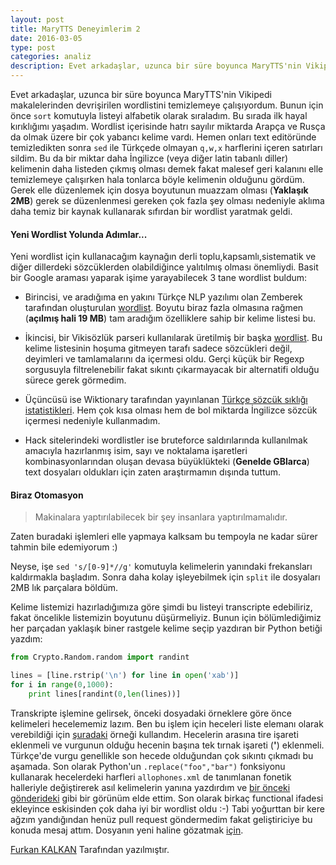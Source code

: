 ```yaml
---
layout: post
title: MaryTTS Deneyimlerim 2
date: 2016-03-05
type: post
categories: analiz
description: Evet arkadaşlar, uzunca bir süre boyunca MaryTTS'nin Vikipedi makalelerinden devrişirilen
---
```


Evet arkadaşlar, uzunca bir süre boyunca MaryTTS'nin Vikipedi makalelerinden devrişirilen wordlistini temizlemeye çalışıyordum. Bunun için önce `sort` komutuyla listeyi alfabetik olarak sıraladım. Bu sırada ilk hayal kırıklığımı yaşadım. Wordlist içerisinde hatrı sayılır miktarda Arapça ve Rusça da olmak üzere bir çok yabancı kelime vardı. Hemen onları text editöründe temizledikten sonra `sed` ile Türkçede olmayan `q,w,x` harflerini içeren satırları sildim. Bu da bir miktar daha İngilizce (veya diğer latin tabanlı diller) kelimenin daha listeden çıkmış olması demek fakat malesef geri kalanını elle temizlemeye çalışırken hala tonlarca böyle kelimenin olduğunu gördüm. Gerek elle düzenlemek için dosya boyutunun muazzam olması (**Yaklaşık 2MB**) gerek se düzenlenmesi gereken çok fazla şey olması nedeniyle aklıma daha temiz bir kaynak kullanarak sıfırdan bir wordlist yaratmak geldi.

#### Yeni Wordlist Yolunda Adımlar...
Yeni wordlist için kullanacağım kaynağın derli toplu,kapsamlı,sistematik ve diğer dillerdeki sözcüklerden olabildiğince yalıtılmış olması önemliydi.
Basit bir Google araması yaparak işime yarayabilecek 3 tane wordlist buldum:

- Birincisi, ve aradığıma en yakını Türkçe NLP yazılımı olan Zemberek tarafından oluşturulan [wordlist](https://zemberek.googlecode.com/files/full.txt.tr.tar.gz). Boyutu biraz fazla olmasına rağmen (**açılmış hali 19 MB**) tam aradığım özelliklere sahip bir kelime listesi bu.

- İkincisi, bir Vikisözlük parseri kullanılarak üretilmiş bir başka [wordlist](https://github.com/mertemin/turkish-word-list).
Bu kelime listesinin hoşuma gitmeyen tarafı sadece sözcükleri değil, deyimleri ve tamlamalarını da içermesi oldu. Gerçi küçük bir Regexp sorgusuyla filtrelenebilir fakat sıkıntı çıkarmayacak bir alternatifi olduğu sürece gerek görmedim.

- Üçüncüsü ise Wiktionary tarafından yayınlanan [Türkçe sözcük sıklığı istatistikleri](https://en.wiktionary.org/wiki/Wiktionary:Frequency_lists/Turkish_WordList_20K). Hem çok kısa olması hem de bol miktarda İngilizce sözcük içermesi nedeniyle kullanmadım.

- Hack sitelerindeki wordlistler ise bruteforce saldırılarında kullanılmak amacıyla hazırlanmış isim, sayı ve  noktalama işaretleri kombinasyonlarından oluşan devasa büyüklükteki (**Genelde GBlarca**) text dosyaları oldukları için zaten araştırmamın dışında tuttum.

#### Biraz Otomasyon

> Makinalara yaptırılabilecek bir şey insanlara yaptırılmamalıdır.

Zaten buradaki işlemleri elle yapmaya kalksam bu tempoyla ne kadar sürer tahmin bile edemiyorum :)

Neyse, işe `sed 's/[0-9]*//g'` komutuyla kelimelerin yanındaki frekansları kaldırmakla başladım. Sonra daha kolay işleyebilmek için `split` ile dosyaları 2MB lık parçalara böldüm.

Kelime listemizi hazırladığımıza göre şimdi bu listeyi transcripte edebiliriz, fakat öncelikle listemizin boyutunu düşürmeliyiz.
Bunun için bölümlediğimiz her parçadan yaklaşık biner rastgele kelime seçip yazdıran bir Python betiği yazdım:

```python
from Crypto.Random.random import randint

lines = [line.rstrip('\n') for line in open('xab')]
for i in range(0,1000):
    print lines[randint(0,len(lines))]
```

Transkripte işlemine gelirsek, önceki dosyadaki örneklere göre önce kelimeleri hecelememiz lazım. Ben bu işlem için heceleri liste elemanı olarak verebildiği için [şuradaki](https://github.com/emineker/3-yeni-hesap/blob/master/algoritma/heceleme.py) örneği kullandım. Hecelerin arasına tire işareti eklenmeli ve vurgunun olduğu hecenin başına tek tırnak işareti (**'**) eklenmeli. Türkçe'de vurgu genellikle son hecede olduğundan çok sıkıntı çıkmadı bu aşamada. Son olarak  Python'un `.replace("foo","bar")` fonksiyonu kullanarak hecelerdeki harfleri `allophones.xml` de tanımlanan fonetik halleriyle değiştirerek asıl kelimelerin yanına yazdırdım ve [bir önceki gönderideki](/programlama/2015/08/12/marytts-deneyim-1/) gibi bir görünüm elde ettim. Son olarak birkaç functional ifadesi ekleyince eskisinden çok daha iyi bir wordlist oldu :-)
Tabi yoğurttan bir kere ağzım yandığından henüz pull request göndermedim fakat geliştiriciye bu konuda mesaj attım. Dosyanın yeni haline gözatmak [için](https://github.com/geekdinazor/marytts/blob/master/marytts-languages/marytts-lang-tr/lib/modules/tr/lexicon/tr.txt).

[Furkan KALKAN](http://www.furkankalkan.com/) Tarafından yazılmıştır.
